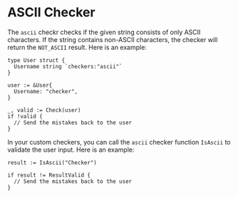 # ASCII Checker

The ```ascii``` checkr checks if the given string consists of only ASCII characters. If the string contains non-ASCII characters, the checker will return the ```NOT_ASCII``` result. Here is an example:

```golang
type User struct {
  Username string `checkers:"ascii"`
}

user := &User{
  Username: "checker",
}

_, valid := Check(user)
if !valid {
  // Send the mistakes back to the user
}
```

In your custom checkers, you can call the ```ascii``` checker function ```IsAscii``` to validate the user input. Here is an example:

```golang
result := IsAscii("Checker")

if result != ResultValid {
  // Send the mistakes back to the user
}
```
